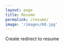 ```yaml
---
layout: page
title: Resume
permalink: /resume/
image: '/images/60.jpg'
---
```


Create redirect to resume